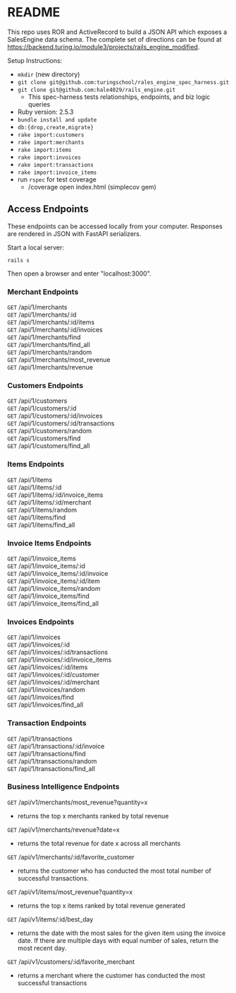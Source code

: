 # README

This repo uses ROR and ActiveRecord to build a JSON API which exposes a SalesEngine data schema. The complete set of directions can be found at https://backend.turing.io/module3/projects/rails_engine_modified.

Setup Instructions:

 - `mkdir` (new directory)
 - `git clone git@github.com:turingschool/rales_engine_spec_harness.git`
 - `git clone git@github.com:hale4029/rails_engine.git`
   - This spec-harness tests relationships, endpoints, and biz logic queries
 - Ruby version: 2.5.3
 - `bundle install and update`
 - `db:{drop,create,migrate}`
 - `rake import:customers`
 - `rake import:merchants`
 - `rake import:items`
 - `rake import:invoices`
 - `rake import:transactions`
 - `rake import:invoice_items`
 - run `rspec` for test coverage
    - /coverage open index.html (simplecov gem)
 
 ## Access Endpoints

These endpoints can be accessed locally from your computer. Responses are rendered in JSON with FastAPI serializers.

Start a local server:

`rails s`


Then open a browser and enter "localhost:3000".

### Merchant Endpoints

  `GET` /api/1/merchants<br/>
  `GET` /api/1/merchants/:id<br/>
  `GET` /api/1/merchants/:id/items<br/>
  `GET` /api/1/merchants/:id/invoices<br/>
  `GET` /api/1/merchants/find<br/>
  `GET` /api/1/merchants/find_all<br/>
  `GET` /api/1/merchants/random<br/>
  `GET` /api/1/merchants/most_revenue<br/>
  `GET` /api/1/merchants/revenue<br/>

  ### Customers Endpoints

  `GET` /api/1/customers<br/>
  `GET` /api/1/customers/:id<br/>
  `GET` /api/1/customers/:id/invoices<br/>
  `GET` /api/1/customers/:id/transactions<br/>
  `GET` /api/1/customers/random<br/>
  `GET` /api/1/customers/find<br/>
  `GET` /api/1/customers/find_all<br/>

  ### Items Endpoints

  `GET` /api/1/items<br/>
  `GET` /api/1/items/:id<br/>
  `GET` /api/1/items/:id/invoice_items<br/>
  `GET` /api/1/items/:id/merchant<br/>
  `GET` /api/1/items/random<br/>
  `GET` /api/1/items/find<br/>
  `GET` /api/1/items/find_all<br/>

  ### Invoice Items Endpoints

  `GET` /api/1/invoice_items<br/>
  `GET` /api/1/invoice_items/:id<br/>
  `GET` /api/1/invoice_items/:id/invoice<br/>
  `GET` /api/1/invoice_items/:id/item<br/>
  `GET` /api/1/invoice_items/random<br/>
  `GET` /api/1/invoice_items/find<br/>
  `GET` /api/1/invoice_items/find_all<br/>

  ### Invoices Endpoints

  `GET` /api/1/invoices<br/>
  `GET` /api/1/invoices/:id<br/>
  `GET` /api/1/invoices/:id/transactions<br/>
  `GET` /api/1/invoices/:id/invoice_items<br/>
  `GET` /api/1/invoices/:id/items<br/>
  `GET` /api/1/invoices/:id/customer<br/>
  `GET` /api/1/invoices/:id/merchant<br/>
  `GET` /api/1/invoices/random<br/>
  `GET` /api/1/invoices/find<br/>
  `GET` /api/1/invoices/find_all<br/>

  ### Transaction Endpoints

  `GET` /api/1/transactions<br/>
  `GET` /api/1/transactions/:id/invoice<br/>
  `GET` /api/1/transactions/find<br/>
  `GET` /api/1/transactions/random<br/>
  `GET` /api/1/transactions/find_all<br/>


  ### Business Intelligence Endpoints
  
   `GET` /api/v1/merchants/most_revenue?quantity=x  
   - returns the top x merchants ranked by total revenue
        
   `GET` /api/v1/merchants/revenue?date=x   
   - returns the total revenue for date x across all merchants
        
   `GET` /api/v1/merchants/:id/favorite_customer   
   - returns the customer who has conducted the most total number of successful transactions.  
        
   `GET` /api/v1/items/most_revenue?quantity=x   
   - returns the top x items ranked by total revenue generated  

   `GET` /api/v1/items/:id/best_day   
   - returns the date with the most sales for the given item using the invoice date. If there are multiple days with  equal number of sales, return the most recent day.

   `GET` /api/v1/customers/:id/favorite_merchant   
   - returns a merchant where the customer has conducted the most successful transactions

    
 
